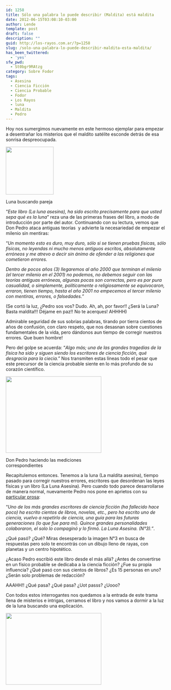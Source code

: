```yaml
---
id: 1258
title: Sólo una palabra lo puede describir (Maldita) está maldita
date: 2012-06-15T03:08:10-03:00
author: Lende
template: post
draft: false
description: ""
guid: http://los-rayos.com.ar/?p=1258
slug: /solo-una-palabra-lo-puede-describir-maldita-esta-maldita/
has_been_twittered:
  - 'yes'
sfw_pwd:
  - St0bgr9RAtzg
category: Sobre Fodor
tags:
  - Asesina
  - Ciencia Ficción
  - Ciencia Probable
  - Fodor
  - Los Rayos
  - luna
  - Maldita
  - Pedro
---
```

Hoy nos sumergimos nuevamente en este hermoso ejemplar para empezar a desentrañar los misterios que el maldito satélite esconde detrás de esa sonrisa despreocupada.

<div id="attachment_1259" style="width: 160px" class="wp-caption alignleft">
  <a href="http://los-rayos.com/wp-content/uploads/2012/06/luna-monica.jpg"><img aria-describedby="caption-attachment-1259" class="size-thumbnail wp-image-1259" title="luna-monica" src="https://los-rayos.com/wp-content/uploads/2012/06/luna-monica-150x150.jpg" alt="" width="150" height="150" /></a>
  
  <p id="caption-attachment-1259" class="wp-caption-text">
    Luna buscando pareja
  </p>
</div>

“_Este libro (La luna asesina), ha sido escrito precisamente para que usted sepa qué es la luna_” reza una de las primeras frases del libro, a modo de introducción por parte del autor. Continuando con su lectura, vemos que Don Pedro ataca antiguas teorías  y advierte la necesariedad de empezar el milenio sin mentiras:

“_Un momento esto es duro, muy duro, sólo si se tienen pruebas físicas, sólo físicas, no leyendas ni mucho menos antiguos escritos, absolutamente erróneos y me atrevo a decir sin ánimo de ofender a las religiones que cometieron errores._

_Dentro de pocos años (3) llegaremos al año 2000 que terminan el milenio (el tercer milenio en el 2001) no podemos, no debemos seguir con las teorías antiguas erróneas, algunas pocas son correctas, pero es por pura casualidad, o simplemente, políticamente o religiosamente se equivocaron, erraron, tienen tiempo, hasta el año 2001 no empecemos el tercer milenio con mentiras, errores, o falsedades.”_

(Se cortó la luz, ¿Pedro sos vos? Dudo. Ah, ah, por favor!! ¿Será la Luna? Basta maldita!!! Déjame en paz!! No te acerques! AHHHH)

Admirable seguridad de sus sobrias palabras, tirando por tierra cientos de años de confusión, con claro respeto, que nos desasnan sobre cuestiones fundamentales de la vida, pero dándonos aun tiempo de corregir nuestros errores. Que buen hombre!

Pero del golpe se acuerda: “_Algo más; una de las grandes tragedias de la física ha sido y siguen siendo los escritores de ciencia ficción, qué desgracia para la ciecia.”_ Nos transmiten estas líneas todo el pesar que este precursor de la ciencia probable siente en lo más profundo de su corazón científico.

<div id="attachment_1261" style="width: 310px" class="wp-caption alignright">
  <a href="http://los-rayos.com/wp-content/uploads/2012/06/Sin-título.png"><img aria-describedby="caption-attachment-1261" class="size-medium wp-image-1261" title="Sin título" src="https://los-rayos.com/wp-content/uploads/2012/06/Sin-título-300x240.png" alt="" width="300" height="240" srcset="https://los-rayos.com/wp-content/uploads/2012/06/Sin-título-300x240.png 300w, https://los-rayos.com/wp-content/uploads/2012/06/Sin-título-374x300.png 374w, https://los-rayos.com/wp-content/uploads/2012/06/Sin-título.png 509w" sizes="(max-width: 300px) 100vw, 300px" /></a>
  
  <p id="caption-attachment-1261" class="wp-caption-text">
    Don Pedro haciendo las mediciones correspondientes
  </p>
</div>

Recapitulemos entonces. Tenemos a la luna (La maldita asesina), tiempo pasado para corregir nuestros errores, escritores que desordenan las leyes físicas y un libro (La Luna Asesina). Pero cuando todo parece desarrollarse de manera normal, nuevamente Pedro nos pone en aprietos con su <a href="http://los-rayos.com/category/pedro-fodor/" target="_blank">particular prosa</a>:

“_Uno de los más grandes escritores de ciencia ficción (ha fallecido hace poco) ha escrito cientos de libros, novelas, etc., pero ha escrito uno de ciencia, vuelvo a repetirlo de ciencia, una guía para las futuras generaciones (lo que fue para mí). Quince grandes personalidades colaboraron, el solo lo compaginó y lo firmó. La Luna Asesina. (N°3).”_.

¿Qué pasó? ¿Qué? Miras desesperado la imagen N°3 en busca de respuestas pero solo te encontrás con un dibujo lleno de rayas, con planetas y un centro hipotético.

¿Acaso Pedro escribió este libro desde el más allá? ¿Antes de convertirse en un físico probable se dedicaba a la ciencia ficción? ¿Fue su propia influencia? ¿Qué pasó con sus cientos de libros? ¿Es 15 personas en uno? ¿Serán solo problemas de redacción?

AAAHH!! ¿Qué pasa? ¿Qué pasa? ¿Uot passs? ¿Uooo?

Con todos estos interrogantes nos quedamos a la entrada de este trama llena de misterios e intrigas, cerramos el libro y nos vamos a dormir a la luz de la luna buscando una explicación.

[<img class="aligncenter size-medium wp-image-1262" title="fases-de-la-luna" src="https://los-rayos.com/wp-content/uploads/2012/06/fases-de-la-luna-300x225.jpg" alt="" width="300" height="225" srcset="https://los-rayos.com/wp-content/uploads/2012/06/fases-de-la-luna-300x225.jpg 300w, https://los-rayos.com/wp-content/uploads/2012/06/fases-de-la-luna-400x300.jpg 400w, https://los-rayos.com/wp-content/uploads/2012/06/fases-de-la-luna.jpg 1024w" sizes="(max-width: 300px) 100vw, 300px" />](http://los-rayos.com/wp-content/uploads/2012/06/fases-de-la-luna.jpg)
